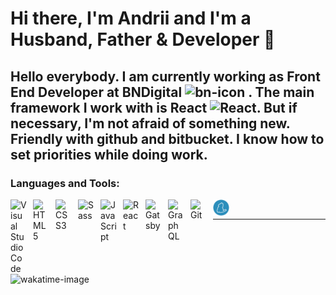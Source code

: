 # Hi there, I'm Andrii and I'm a Husband, Father & Developer 👋 

Hello everybody. I am currently working as Front End Developer at BNDigital <img alt='bn-icon' width='26' height='26' src='https://user-images.githubusercontent.com/62095793/184435854-c733f6d3-b505-4021-8c9e-fe75afd8b688.png' />
. The main framework I work with is React <img alt="React" width="26px" src="https://cdn.jsdelivr.net/gh/devicons/devicon/icons/react/react-original.svg"/>. But if necessary, I'm not afraid of something new. Friendly with github and bitbucket. I know how to set priorities while doing work.
---

### Languages and Tools:

<img align="left" alt="Visual Studio Code" width="26px" src="https://cdn.jsdelivr.net/gh/devicons/devicon/icons/vscode/vscode-original.svg" style="padding-right:10px;" />
<img align="left" alt="HTML5" width="26px" src="https://cdn.jsdelivr.net/gh/devicons/devicon/icons/html5/html5-original.svg" style="padding-right:10px;" />
<img align="left" alt="CSS3" width="26px" src="https://cdn.jsdelivr.net/gh/devicons/devicon/icons/css3/css3-original.svg" style="padding-right:10px;" />
<img align="left" alt="Sass" width="26px" src="https://cdn.jsdelivr.net/gh/devicons/devicon/icons/sass/sass-original.svg" style="padding-right:10px;" />
<img align="left" alt="JavaScript" width="26px" src="https://cdn.jsdelivr.net/gh/devicons/devicon/icons/javascript/javascript-original.svg" style="padding-right:10px;" />
<img align="left" alt="React" width="26px" src="https://cdn.jsdelivr.net/gh/devicons/devicon/icons/react/react-original.svg" style="padding-right:10px;" />
<img align="left" alt="Gatsby" width="26px" src="https://cdn.jsdelivr.net/gh/devicons/devicon/icons/gatsby/gatsby-original.svg" style="padding-right:10px;" />
<img align="left" alt="GraphQL" width="26px" src="https://cdn.jsdelivr.net/gh/devicons/devicon/icons/graphql/graphql-plain.svg" style="padding-right:10px;"  />
<img align="left" alt="Git" width="26px" src="https://cdn.jsdelivr.net/gh/devicons/devicon/icons/git/git-original.svg" style="padding-right:10px;" />
<img align="left" alt="Yarn" width="26px" src="https://github.com/devicons/devicon/blob/v2.15.1/icons/yarn/yarn-original.svg" />
</br>

---

</br>

<img align="left" alt="wakatime-image" width='500px' src="https://wakatime.com/share/@kyluk5/2d85c873-5f1f-49db-9754-6df672a19733.svg" />
